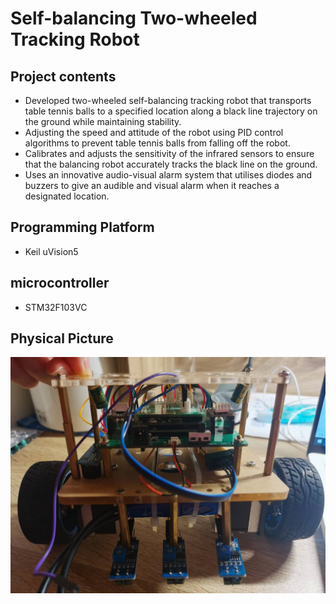 # Self-balancing Two-wheeled Tracking Robot

## Project contents

- Developed two-wheeled self-balancing tracking robot that transports table tennis balls to a specified location along a black line trajectory on the ground while maintaining stability.
- Adjusting the speed and attitude of the robot using PID control algorithms to prevent table tennis balls from falling off the robot.
- Calibrates and adjusts the sensitivity of the infrared sensors to ensure that the balancing robot accurately tracks the black line on the ground.
- Uses an innovative audio-visual alarm system that utilises diodes and buzzers to give an audible and visual alarm when it reaches a designated location.

## Programming Platform

 - Keil uVision5

## microcontroller

- STM32F103VC

## Physical Picture

![image](https://github.com/ChristinaZhao01/tracking-robot/blob/main/Self-balancing%20Two-wheeled%20Tracking%20Robot.jpg)
